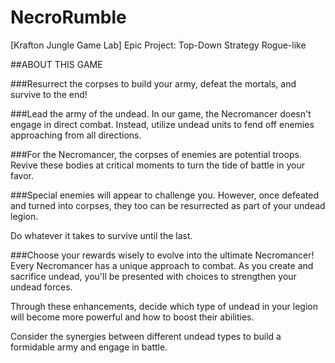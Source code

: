 # NecroRumble
[Krafton Jungle Game Lab] Epic Project: Top-Down  Strategy Rogue-like

##ABOUT THIS GAME

###Resurrect the corpses to build your army, defeat the mortals, and survive to the end!



###Lead the army of the undead.
In our game, the Necromancer doesn't engage in direct combat.
Instead, utilize undead units to fend off enemies approaching from all directions.




###For the Necromancer, the corpses of enemies are potential troops.
Revive these bodies at critical moments to turn the tide of battle in your favor.




###Special enemies will appear to challenge you.
However, once defeated and turned into corpses, they too can be resurrected as part of your undead legion.

Do whatever it takes to survive until the last.



###Choose your rewards wisely to evolve into the ultimate Necromancer!
Every Necromancer has a unique approach to combat.
As you create and sacrifice undead, you'll be presented with choices to strengthen your undead forces.

Through these enhancements, decide which type of undead in your legion will become more powerful and how to boost their abilities.

Consider the synergies between different undead types to build a formidable army and engage in battle.
